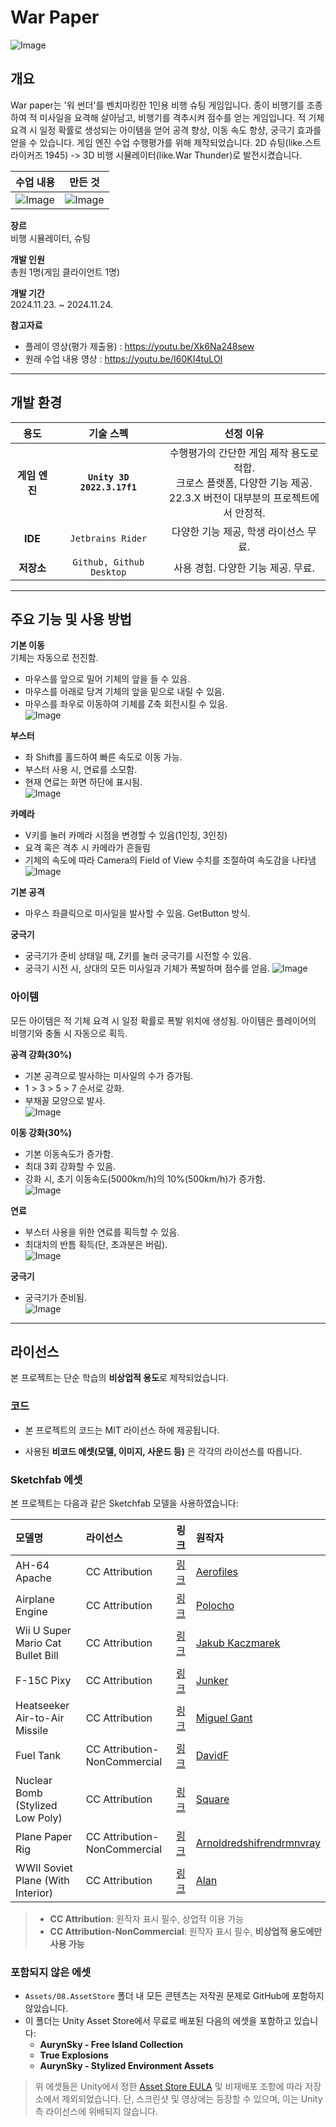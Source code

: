 # War Paper
![Image](https://github.com/user-attachments/assets/56d087da-882f-43a3-a377-83f467031e4a)

## 개요
War paper는 '워 썬더'를 벤치마킹한 1인용 비행 슈팅 게임입니다.
종이 비행기를 조종하여 적 미사일을 요격해 살아남고, 비행기를 격추시켜 점수를 얻는 게임입니다.
적 기체 요격 시 일정 확률로 생성되는 아이템을 얻어 공격 향상, 이동 속도 항샹, 궁극기 효과를 얻을 수 있습니다.
게임 엔진 수업 수행평가를 위해 제작되었습니다. 2D 슈팅(like.스트라이커즈 1945) -> 3D 비행 시뮬레이터(like.War Thunder)로 발전시켰습니다.

| **수업 내용** | **만든 것** |
|:---:|:---:|
| ![Image](https://github.com/user-attachments/assets/b1e8a41d-171b-4410-86bc-2baa68d1054b) | ![Image](https://github.com/user-attachments/assets/c7d4f201-b8b9-419f-8b4d-5b522bf44c34) | 


**장르**   
비행 시뮬레이터, 슈팅

**개발 인원**   
총원 1명(게임 클라이언트 1명)

**개발 기간**   
2024.11.23. ~ 2024.11.24.

**참고자료**   
- 플레이 영상(평가 제출용) : <https://youtu.be/Xk6Na248sew>
- 원래 수업 내용 영상 : <https://youtu.be/I60KI4tuLOI>

---

## 개발 환경
| **용도** | **기술 스펙** | **선정 이유** |
|:---:|:---:|:---:|
| **게임 엔진** | **`Unity 3D 2022.3.17f1`**  | 수행평가의 간단한 게임 제작 용도로 적합.</br> 크로스 플랫폼, 다양한 기능 제공.</br> 22.3.X 버전이 대부분의 프로젝트에서 안정적. |
| **IDE** | `Jetbrains Rider` | 다양한 기능 제공, 학생 라이선스 무료.    |
| **저장소** | `Github, Github Desktop` | 사용 경험. 다양한 기능 제공. 무료. |


---

## 주요 기능 및 사용 방법
**기본 이동**   
기체는 자동으로 전진함.   
* 마우스를 앞으로 밀어 기체의 앞을 들 수 있음.
* 마우스를 아래로 당겨 기체의 앞을 밑으로 내릴 수 있음.
* 마우스를 좌우로 이동하여 기체를 Z축 회전시킬 수 있음.   
![Image](https://github.com/user-attachments/assets/56de8dde-a769-4cd6-a9b6-aca83c6eb615)

**부스터**
* 좌 Shift를 홀드하여 빠른 속도로 이동 가능.
* 부스터 사용 시, 연료를 소모함.
* 현재 연료는 화면 하단에 표시됨.   
![Image](https://github.com/user-attachments/assets/4cd67bae-8452-41d0-ae41-ce5be1d69568)

**카메라**
* V키를 눌러 카메라 시점을 변경할 수 있음(1인칭, 3인칭)
* 요격 혹은 격추 시 카메라가 흔들림
* 기체의 속도에 따라 Camera의 Field of View 수치를 조절하여 속도감을 나타냄   
![Image](https://github.com/user-attachments/assets/8f316c52-3ab3-4260-9aa2-63739a3327a3)

**기본 공격**   
* 마우스 좌클릭으로 미사일을 발사할 수 있음. GetButton 방식.

**궁극기**   
* 궁극기가 준비 상태일 때, Z키를 눌러 궁극기를 시전할 수 있음.
* 궁극기 시전 시, 상대의 모든 미사일과 기체가 폭발하며 점수를 얻음.
![Image](https://github.com/user-attachments/assets/632d6e84-b7f9-4340-96c6-79fab7059c89)

### 아이템   
모든 아이템은 적 기체 요격 시 일정 확률로 폭발 위치에 생성됨.
아이템은 플레이어의 비행기와 충돌 시 자동으로 획득.   

**공격 강화(30%)**   
* 기본 공격으로 발사하는 미사일의 수가 증가됨.
* 1 > 3 > 5 > 7 순서로 강화.
* 부채꼴 모양으로 발사.    
![Image](https://github.com/user-attachments/assets/2f6ff1bc-22f3-4ede-bd6f-18481b4e7cdf)

**이동 강화(30%)**
* 기본 이동속도가 증가함.
* 최대 3회 강화할 수 있음.
* 강화 시, 초기 이동속도(5000km/h)의 10%(500km/h)가 증가함.      
![Image](https://github.com/user-attachments/assets/cf446051-628e-48d3-bcb2-b1bf5a8fc285)

**연료**
* 부스터 사용을 위한 연료를 획득할 수 있음.
* 최대치의 반틈 획득(단, 초과분은 버림).    
![Image](https://github.com/user-attachments/assets/89c49b82-c26f-4795-9652-947d2b08a2f3)

**궁극기**
* 궁극기가 준비됨.    
![Image](https://github.com/user-attachments/assets/426d724f-f577-442b-b101-e9231b2a25e7)

---

## 라이선스
본 프로젝트는 단순 학습의 **비상업적 용도**로 제작되었습니다.

### 코드
- 본 프로젝트의 코드는 MIT 라이선스 하에 제공됩니다.

- 사용된 **비코드 에셋(모델, 이미지, 사운드 등)** 은 각각의 라이선스를 따릅니다.  

### Sketchfab 에셋

본 프로젝트는 다음과 같은 Sketchfab 모델을 사용하였습니다:

| 모델명 | 라이선스 | 링크 | 원작자 |
|:--|:--|:--|:--|
| AH-64 Apache | CC Attribution | [링크](https://sketchfab.com/3d-models/ah-64-apache-df0993ee21e74a759cd0519f6fc51cf8) | [Aerofiles](https://sketchfab.com/aerofiles) |
| Airplane Engine | CC Attribution | [링크](https://sketchfab.com/3d-models/airplane-engine-bb658020350e461aa8d915bc58cd6ef9) | [Polocho](https://sketchfab.com/polocho) |
| Wii U Super Mario Cat Bullet Bill | CC Attribution | [링크](https://sketchfab.com/3d-models/wii-u-super-mario-3d-world-cat-bullet-bill-3669a43924164e859ae259ea60f14124) | [Jakub Kaczmarek](https://sketchfab.com/jakubkaczmarek) |
| F-15C Pixy | CC Attribution | [링크](https://sketchfab.com/3d-models/f-15-c-pixy-b31c02e554f74ab68aa8610334c744c3) | [Junker](https://sketchfab.com/junker) |
| Heatseeker Air-to-Air Missile | CC Attribution | [링크](https://sketchfab.com/3d-models/heatseeker-air-air-missile-e9c5bba6f3b34f73b22961a726667856) | [Miguel Gant](https://sketchfab.com/miguel-gant) |
| Fuel Tank | CC Attribution-NonCommercial | [링크](https://sketchfab.com/3d-models/fuel-tank-04aa79ec53634c8faa5a10bd46912b9e) | [DavidF](https://sketchfab.com/davidf) |
| Nuclear Bomb (Stylized Low Poly) | CC Attribution | [링크](https://sketchfab.com/3d-models/nuclear-bomb-stylized-lowpoly-c9eaffc0b9d743e68fe8332d4ff97f9e) | [Square](https://sketchfab.com/square) |
| Plane Paper Rig | CC Attribution-NonCommercial | [링크](https://sketchfab.com/3d-models/plane-paper-rig-arnoldredshifrendrmnvray-ad9435c74da940049d630d16e02e3d13) | [Arnoldredshifrendrmnvray](https://sketchfab.com/arnoldredshifrendrmnvray) |
| WWII Soviet Plane (With Interior) | CC Attribution | [링크](https://sketchfab.com/3d-models/wwii-soviet-plane-with-interior-5590f0f0525d437a88e0232e5f8dd393) | [Alan](https://sketchfab.com/alan) |

> - **CC Attribution**: 원작자 표시 필수, 상업적 이용 가능  
> - **CC Attribution-NonCommercial**: 원작자 표시 필수, **비상업적 용도에만 사용 가능**


### 포함되지 않은 에셋
- `Assets/08.AssetStore` 폴더 내 모든 콘텐츠는 저작권 문제로 GitHub에 포함하지 않았습니다.
- 이 폴더는 Unity Asset Store에서 무료로 배포된 다음의 에셋을 포함하고 있습니다:
  - **AurynSky - Free Island Collection**
  - **True Explosions**
  - **AurynSky - Stylized Environment Assets**

> 위 에셋들은 Unity에서 정한 [Asset Store EULA](https://unity3d.com/legal/as_terms) 및 비재배포 조항에 따라 저장소에서 제외되었습니다. 단, 스크린샷 및 영상에는 등장할 수 있으며, 이는 Unity 측 라이선스에 위배되지 않습니다.
